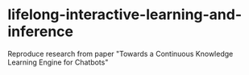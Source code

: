 # lifelong-interactive-learning-and-inference
Reproduce research from paper "Towards a Continuous Knowledge Learning Engine for Chatbots"
